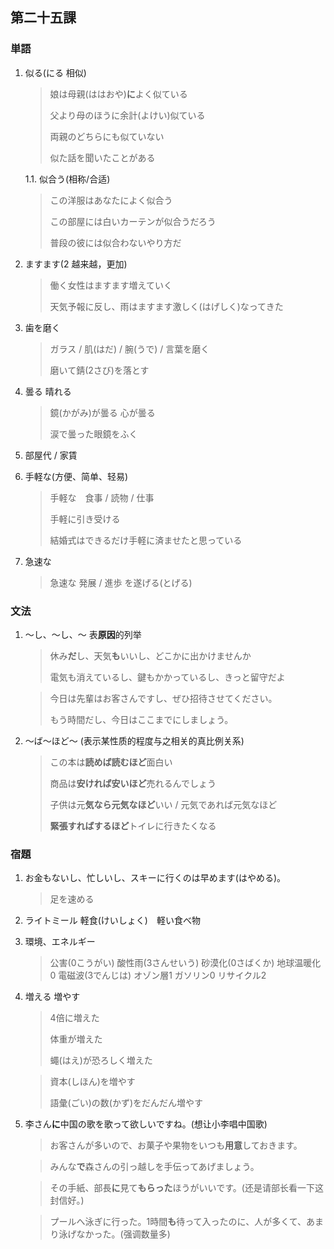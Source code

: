 ## 第二十五課

### 単語

1. 似る(にる 相似)

    > 娘は母親(ははおや)**に**よく似ている
    >
    > 父より母のほうに余計(よけい)似ている
    >
    > 両親のどちらにも似ていない
    >
    > 似た話を聞いたことがある

    1.1. 似合う(相称/合适)

    > この洋服はあなたによく似合う
    >
    > この部屋には白いカーテンが似合うだろう
    >
    > 普段の彼には似合わないやり方だ

1. ますます(2 越来越，更加)

    > 働く女性はますます増えていく
    >
    > 天気予報に反し、雨はますます激しく(はげしく)なってきた

1. 歯を磨く
    
    > ガラス / 肌(はだ) / 腕(うで) / 言葉を磨く
    >
    > 磨いて錆(2さび)を落とす

1. 曇る 晴れる
    
    > 鏡(かがみ)が曇る
    > 心が曇る
    >
    > 涙で曇った眼鏡をふく

1. 部屋代 / 家賃

1. 手軽な(方便、简单、轻易)

    > 手軽な　食事 / 読物 / 仕事
    >
    > 手軽に引き受ける
    >
    > 結婚式はできるだけ手軽に済ませたと思っている

1. 急速な

    > 急速な 発展 / 進歩 を遂げる(とげる)


### 文法

1. ～し、～し、～ 表**原因**的列举

    > 休み**だ**し、天気**も**いいし、どこかに出かけませんか
    >
    > 電気も消えているし、鍵もかかっているし、きっと留守だよ

    > 今日は先輩はお客さんですし、ぜひ招待させてください。
    >
    > もう時間だし、今日はここまでにしましょう。

1. ～ば～ほど～ (表示某性质的程度与之相关的真比例关系)

    > この本は**読めば読むほど**面白い
    >
    > 商品は**安ければ安いほど**売れるんでしょう
    >
    > 子供は元**気なら元気なほど**いい / 元気であれば元気なほど
    >
    > **緊張すればするほど**トイレに行きたくなる


### 宿題

1. お金もないし、忙しいし、スキーに行くのは早めます(はやめる)。

    > 足を速める

1. ライトミール 軽食(けいしょく)　軽い食べ物

1. 環境、エネルギー

    > 公害(0こうがい)
    > 酸性雨(3さんせいう)
    > 砂漠化(0さばくか)
    > 地球温暖化0
    > 電磁波(3でんじは)
    > オゾン層1
    > ガソリン0
    > リサイクル2

1. 増える 増やす

    > 4倍に増えた
    >
    > 体重が増えた
    >
    > 蠅(はえ)が恐ろしく増えた

    > 資本(しほん)を増やす
    >
    > 語彙(ごい)の数(かず)をだんだん増やす

1. 李さん**に**中国の歌を歌って欲しいですね。(想让小李唱中国歌)

    > お客さんが多いので、お菓子や果物をいつも**用意**しておきます。

    > みんな**で**森さんの引っ越しを手伝ってあげましょう。

    > その手紙、部長**に**見て**もらった**ほうがいいです。(还是请部长看一下这封信好。)

    > プールへ泳ぎに行った。1時間**も**待って入ったのに、人が多くて、あまり泳げなかった。(强调数量多)
